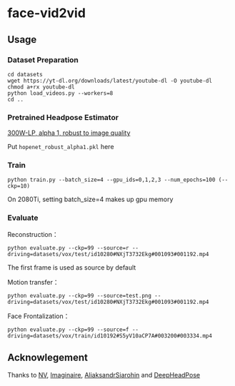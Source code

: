 # face-vid2vid

## Usage

### Dataset Preparation

```shell
cd datasets
wget https://yt-dl.org/downloads/latest/youtube-dl -O youtube-dl
chmod a+rx youtube-dl
python load_videos.py --workers=8
cd ..
```

### Pretrained Headpose Estimator

[300W-LP, alpha 1, robust to image quality](https://drive.google.com/open?id=1m25PrSE7g9D2q2XJVMR6IA7RaCvWSzCR)

Put `hopenet_robust_alpha1.pkl` here

### Train

```shell
python train.py --batch_size=4 --gpu_ids=0,1,2,3 --num_epochs=100 (--ckp=10)
```

On 2080Ti, setting batch_size=4 makes up gpu memory

### Evaluate

Reconstruction：

```shell
python evaluate.py --ckp=99 --source=r --driving=datasets/vox/test/id10280#NXjT3732Ekg#001093#001192.mp4
```

The first frame is used as source by default

Motion transfer：

```shell
python evaluate.py --ckp=99 --source=test.png --driving=datasets/vox/test/id10280#NXjT3732Ekg#001093#001192.mp4
```

Face Frontalization：

```shell
python evaluate.py --ckp=99 --source=f --driving=datasets/vox/train/id10192#S5yV10aCP7A#003200#003334.mp4
```

## Acknowlegement
Thanks to [NV](https://github.com/NVlabs/face-vid2vid), [Imaginaire](https://github.com/NVlabs/imaginaire), [AliaksandrSiarohin](https://github.com/AliaksandrSiarohin/first-order-model) and [DeepHeadPose](https://github.com/DriverDistraction/DeepHeadPose)
